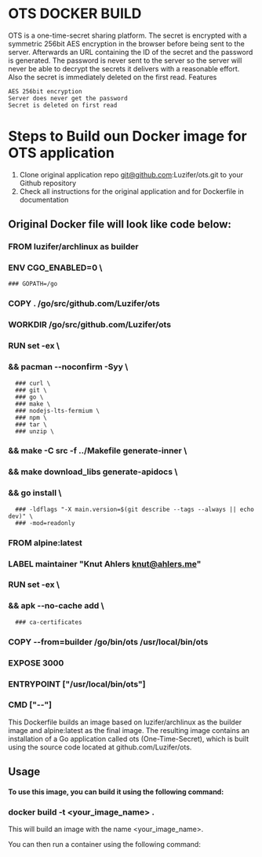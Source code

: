 # OTS DOCKER BUILD

OTS is a one-time-secret sharing platform. The secret is encrypted with a symmetric 256bit AES encryption in the browser before being sent to the server. Afterwards an URL containing the ID of the secret and the password is generated. The password is never sent to the server so the server will never be able to decrypt the secrets it delivers with a reasonable effort. Also the secret is immediately deleted on the first read.
Features

    AES 256bit encryption
    Server does never get the password
    Secret is deleted on first read

# Steps to Build oun Docker image for  OTS application 

1) Clone  original  application repo git@github.com:Luzifer/ots.git to your Github repository
2) Check all instructions for the  original  application and  for Dockerfile in documentation 
## Original Docker  file will look like  code  below:

### FROM luzifer/archlinux as builder

### ENV CGO_ENABLED=0 \
    ### GOPATH=/go

### COPY . /go/src/github.com/Luzifer/ots
### WORKDIR /go/src/github.com/Luzifer/ots

### RUN set -ex \
 ### && pacman --noconfirm -Syy \
      ### curl \
      ### git \
      ### go \
      ### make \
      ### nodejs-lts-fermium \
      ### npm \
      ### tar \
      ### unzip \
 ### && make -C src -f ../Makefile generate-inner \
 ### && make download_libs generate-apidocs \
 ### && go install \
      ### -ldflags "-X main.version=$(git describe --tags --always || echo dev)" \
      ### -mod=readonly


### FROM alpine:latest

### LABEL maintainer "Knut Ahlers <knut@ahlers.me>"

### RUN set -ex \
 ### && apk --no-cache add \
      ### ca-certificates

### COPY --from=builder /go/bin/ots /usr/local/bin/ots

### EXPOSE 3000

### ENTRYPOINT ["/usr/local/bin/ots"]
### CMD ["--"]



This Dockerfile builds an image based on luzifer/archlinux as the builder image and alpine:latest as the final image. The resulting image contains an installation of a Go application called ots (One-Time-Secret), which is built using the source code located at github.com/Luzifer/ots.

## Usage
#### To use this image, you can build it using the following command:


### docker build -t <your_image_name> .

This will build an image with the name <your_image_name>.

You can then run a container using the following command:

